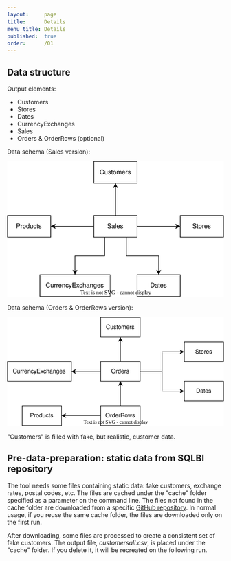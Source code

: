 ```yaml
---
layout:     page
title:      Details
menu_title: Details
published:  true
order:      /01
---
```


## Data structure

Output elements:
 - Customers
 - Stores
 - Dates
 - CurrencyExchanges
 - Sales 
 - Orders & OrderRows (optional)

Data schema (Sales version):

![Schema Sales](images/schema-sales.svg)


Data schema (Orders & OrderRows version):

![Schema Sales](images/schema-orders.svg)

"Customers" is filled with fake, but realistic, customer data.

 
## Pre-data-preparation: static data from SQLBI repository

The tool needs some files containing static data: fake customers, exchange rates, postal codes, etc. The files are cached under the "cache" folder specified as a parameter on the command line. The files not found in the cache folder are downloaded from a specific [GitHub repository](https://github.com/sql-bi/Contoso-Data-Generator-V2-Data/releases/tag/static-files). In normal usage, if you reuse the same cache folder, the files are downloaded only on the first run.

After downloading, some files are processed to create a consistent set of fake customers. The output file, *customersall.csv*, is placed under the "cache" folder. If you delete it, it will be recreated on the following run.





